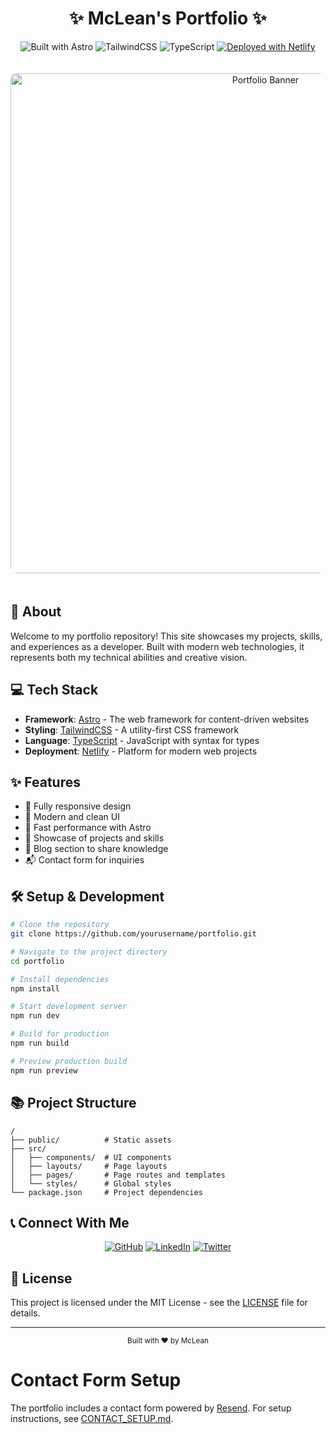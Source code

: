 # <div align="center">✨ McLean's Portfolio ✨</div>

<div align="center">

![Built with Astro](https://img.shields.io/badge/Built%20with-Astro-blueviolet?style=for-the-badge&logo=astro&logoColor=white)
![TailwindCSS](https://img.shields.io/badge/Styled%20with-TailwindCSS-06B6D4?style=for-the-badge&logo=tailwindcss&logoColor=white)
![TypeScript](https://img.shields.io/badge/TypeScript-3178C6?style=for-the-badge&logo=typescript&logoColor=white)
[![Deployed with Netlify](https://img.shields.io/badge/Deployed%20with-Netlify-00C7B7?style=for-the-badge&logo=netlify&logoColor=white)](https://www.netlify.com/)

</div>

<p align="center">
  <img src="https://raw.githubusercontent.com/mclean25/images/main/portfoliobanner.png" alt="Portfolio Banner" width="800px" style="border-radius: 10px; margin: 20px 0;" />
</p>

## 🚀 About

Welcome to my portfolio repository! This site showcases my projects, skills, and experiences as a developer. Built with modern web technologies, it represents both my technical abilities and creative vision.

## 💻 Tech Stack

- **Framework**: [Astro](https://astro.build/) - The web framework for content-driven websites
- **Styling**: [TailwindCSS](https://tailwindcss.com/) - A utility-first CSS framework
- **Language**: [TypeScript](https://www.typescriptlang.org/) - JavaScript with syntax for types
- **Deployment**: [Netlify](https://www.netlify.com/) - Platform for modern web projects

## ✨ Features

- 📱 Fully responsive design
- 🎨 Modern and clean UI
- 🚀 Fast performance with Astro
- 🧰 Showcase of projects and skills
- 📝 Blog section to share knowledge
- 📬 Contact form for inquiries

## 🛠️ Setup & Development

```bash
# Clone the repository
git clone https://github.com/yourusername/portfolio.git

# Navigate to the project directory
cd portfolio

# Install dependencies
npm install

# Start development server
npm run dev

# Build for production
npm run build

# Preview production build
npm run preview
```

## 📚 Project Structure

```
/
├── public/          # Static assets
├── src/
│   ├── components/  # UI components
│   ├── layouts/     # Page layouts
│   ├── pages/       # Page routes and templates
│   └── styles/      # Global styles
└── package.json     # Project dependencies
```

## 📞 Connect With Me

<div align="center">
  
[![GitHub](https://img.shields.io/badge/GitHub-181717?style=for-the-badge&logo=github&logoColor=white)](https://github.com/mclean25)
[![LinkedIn](https://img.shields.io/badge/LinkedIn-0A66C2?style=for-the-badge&logo=linkedin&logoColor=white)](https://linkedin.com/in/yourprofile)
[![Twitter](https://img.shields.io/badge/Twitter-1DA1F2?style=for-the-badge&logo=twitter&logoColor=white)](https://twitter.com/yourhandle)
  
</div>

## 📄 License

This project is licensed under the MIT License - see the [LICENSE](LICENSE) file for details.

---

<div align="center">
  <sub>Built with ❤️ by McLean</sub>
</div>

# Contact Form Setup

The portfolio includes a contact form powered by [Resend](https://resend.com). For setup instructions, see [CONTACT_SETUP.md](./CONTACT_SETUP.md).
